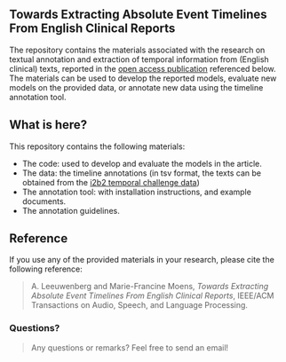 ## Towards Extracting Absolute Event Timelines From English Clinical Reports
The repository contains the materials associated with the research on textual annotation and extraction of temporal information from (English clinical) texts, reported in the [open access publication](http://doi.org/10.1109/TASLP.2020.3027201) referenced below.
The materials can be used to develop the reported models, evaluate new models on the provided data, or annotate new data using the timeline annotation tool.

## What is here?
This repository contains the following materials:
- The code: used to develop and evaluate the models in the article.
- The data: the timeline annotations (in tsv format, the texts can be obtained from the [i2b2 temporal challenge data](https://portal.dbmi.hms.harvard.edu/projects/n2c2-nlp/))
- The annotation tool: with installation instructions, and example documents.
- The annotation guidelines.

## Reference
If you use any of the provided materials in your research, please cite the following reference:
> A. Leeuwenberg and Marie-Francine Moens, *Towards Extracting Absolute Event Timelines From English Clinical Reports*, IEEE/ACM Transactions on Audio, Speech, and Language Processing.

### Questions?
> Any questions or remarks? Feel free to send an email!
